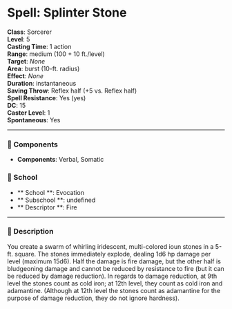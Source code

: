
# Spell: Splinter Stone
**Class**: Sorcerer  
**Level**: 5  
**Casting Time**: 1 action  
**Range**: medium (100 + 10 ft./level)  
**Target**: _None_  
**Area**: burst (10-ft. radius)  
**Effect**: _None_  
**Duration**: instantaneous  
**Saving Throw**: Reflex half (+5 vs. Reflex half)  
**Spell Resistance**: Yes (yes)  
**DC**: 15  
**Caster Level**: 1  
**Spontaneous**: Yes

---

### 🔮 Components
- **Components**: Verbal, Somatic

### 🏫 School
- ** School **: Evocation
- ** Subschool **: undefined
- ** Descriptor **: Fire
---

### 📜 Description
You create a swarm of whirling iridescent, multi-colored ioun stones in a 5-ft. square. The stones immediately explode, dealing 1d6 hp damage per level (maximum 15d6). Half the damage is fire damage, but the other half is bludgeoning damage and cannot be reduced by resistance to fire (but it can be reduced by damage reduction). In regards to damage reduction, at 9th level the stones count as cold iron; at 12th level, they count as cold iron and adamantine. (Although at 12th level the stones count as adamantine for the purpose of damage reduction, they do not ignore hardness).
